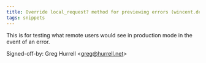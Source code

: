 ```yaml
---
title: Override local_request? method for previewing errors (wincent.dev, 9d5b9a1)
tags: snippets
---
```


This is for testing what remote users would see in production mode in the event of an error.

Signed-off-by: Greg Hurrell &lt;greg@hurrell.net&gt;

